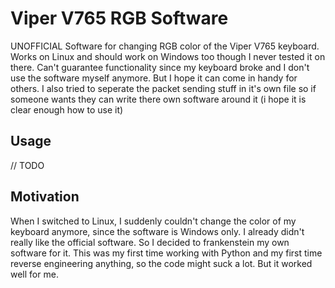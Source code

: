 # Viper V765 RGB Software
UNOFFICIAL Software for changing RGB color of the Viper V765 keyboard. Works on Linux and should work on Windows too though I never tested it on there.
Can't guarantee functionality since my keyboard broke and I don't use the software myself anymore. But I hope it can come in handy for others.
I also tried to seperate the packet sending stuff in it's own file so if someone wants they can write there own software around it (i hope it is clear enough how to use it)

## Usage

// TODO

## Motivation
When I switched to Linux, I suddenly couldn't change the color of my keyboard anymore, since the software is Windows only. I already didn't really like the official software. 
So I decided to frankenstein my own software for it. This was my first time working with Python and my first time reverse engineering anything, so the code might suck a lot.
But it worked well for me.

